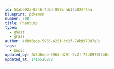```yaml
---
id: 53abe92a-8546-4d5d-880c-ab17b024f7aa
blueprint: pokemon
number: 708
title: Phantump
types:
  - ghost
  - grass
author: 4d8d6ede-5963-429f-9c2f-74b897007e0c
tags:
  - basic
updated_by: 4d8d6ede-5963-429f-9c2f-74b897007e0c
updated_at: 1716516838
---
```

